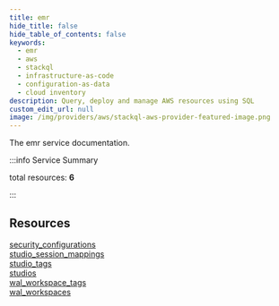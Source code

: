 ```yaml
---
title: emr
hide_title: false
hide_table_of_contents: false
keywords:
  - emr
  - aws
  - stackql
  - infrastructure-as-code
  - configuration-as-data
  - cloud inventory
description: Query, deploy and manage AWS resources using SQL
custom_edit_url: null
image: /img/providers/aws/stackql-aws-provider-featured-image.png
---
```


The emr service documentation.

:::info Service Summary

<div class="row">
<div class="providerDocColumn">
<span>total resources:&nbsp;<b>6</b></span><br />
</div>
</div>

:::

## Resources
<div class="row">
<div class="providerDocColumn">
<a href="/providers/aws/emr/security_configurations/">security_configurations</a><br />
<a href="/providers/aws/emr/studio_session_mappings/">studio_session_mappings</a><br />
<a href="/providers/aws/emr/studio_tags/">studio_tags</a>
</div>
<div class="providerDocColumn">
<a href="/providers/aws/emr/studios/">studios</a><br />
<a href="/providers/aws/emr/wal_workspace_tags/">wal_workspace_tags</a><br />
<a href="/providers/aws/emr/wal_workspaces/">wal_workspaces</a>
</div>
</div>